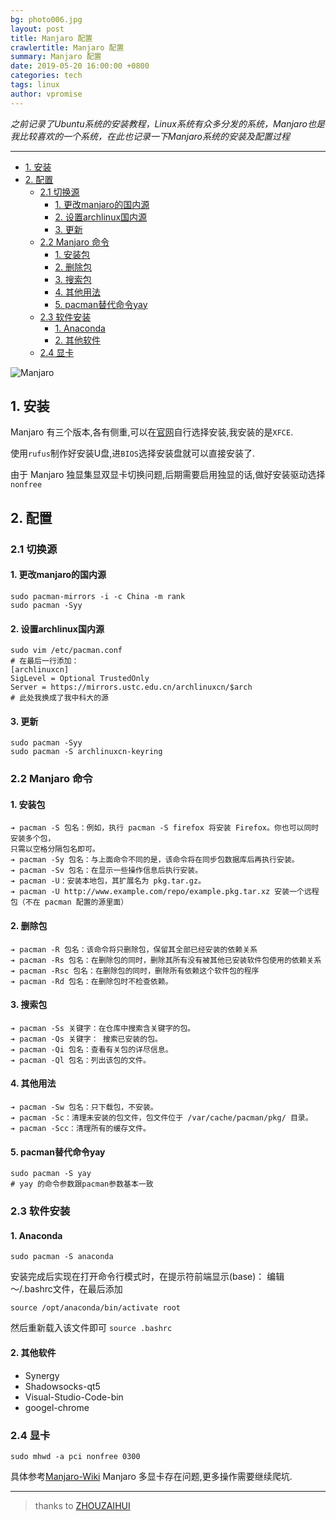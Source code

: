 ```yaml
---
bg: photo006.jpg
layout: post
title: Manjaro 配置
crawlertitle: Manjaro 配置
summary: Manjaro 配置
date: 2019-05-20 16:00:00 +0800
categories: tech
tags: linux
author: vpromise
---
```


*之前记录了Ubuntu系统的安装教程，Linux系统有众多分发的系统，Manjaro也是我比较喜欢的一个系统，在此也记录一下Manjaro系统的安装及配置过程*

---

- [1. 安装](#1-安装)
- [2. 配置](#2-配置)
  - [2.1 切换源](#21-切换源)
    - [1. 更改manjaro的国内源](#1-更改manjaro的国内源)
    - [2. 设置archlinux国内源](#2-设置archlinux国内源)
    - [3. 更新](#3-更新)
  - [2.2 Manjaro 命令](#22-manjaro-命令)
    - [1. 安装包](#1-安装包)
    - [2. 删除包](#2-删除包)
    - [3. 搜索包](#3-搜索包)
    - [4. 其他用法](#4-其他用法)
    - [5. pacman替代命令yay](#5-pacman替代命令yay)
  - [2.3 软件安装](#23-软件安装)
    - [1. Anaconda](#1-anaconda)
    - [2. 其他软件](#2-其他软件)
  - [2.4 显卡](#24-显卡)


![Manjaro](https://i.loli.net/2019/10/23/lPpTGjWiFc8LRht.jpg)

## 1. 安装

Manjaro 有三个版本,各有侧重,可以在[官网](https://manjaro.org/download/)自行选择安装,我安装的是`XFCE`.

使用`rufus`制作好安装U盘,进`BIOS`选择安装盘就可以直接安装了.

由于 Manjaro 独显集显双显卡切换问题,后期需要启用独显的话,做好安装驱动选择`nonfree`

## 2. 配置

### 2.1 切换源
#### 1. 更改manjaro的国内源
```
sudo pacman-mirrors -i -c China -m rank
sudo pacman -Syy
```
#### 2. 设置archlinux国内源
```
sudo vim /etc/pacman.conf
# 在最后一行添加：
[archlinuxcn]
SigLevel = Optional TrustedOnly
Server = https://mirrors.ustc.edu.cn/archlinuxcn/$arch
# 此处我换成了我中科大的源
```
#### 3. 更新
```
sudo pacman -Syy
sudo pacman -S archlinuxcn-keyring
```
### 2.2 Manjaro 命令
#### 1. 安装包
```
➔ pacman -S 包名：例如，执行 pacman -S firefox 将安装 Firefox。你也可以同时安装多个包，
只需以空格分隔包名即可。
➔ pacman -Sy 包名：与上面命令不同的是，该命令将在同步包数据库后再执行安装。
➔ pacman -Sv 包名：在显示一些操作信息后执行安装。
➔ pacman -U：安装本地包，其扩展名为 pkg.tar.gz。
➔ pacman -U http://www.example.com/repo/example.pkg.tar.xz 安装一个远程包（不在 pacman 配置的源里面）
```
#### 2. 删除包
```
➔ pacman -R 包名：该命令将只删除包，保留其全部已经安装的依赖关系
➔ pacman -Rs 包名：在删除包的同时，删除其所有没有被其他已安装软件包使用的依赖关系
➔ pacman -Rsc 包名：在删除包的同时，删除所有依赖这个软件包的程序
➔ pacman -Rd 包名：在删除包时不检查依赖。
```
#### 3. 搜索包
```
➔ pacman -Ss 关键字：在仓库中搜索含关键字的包。
➔ pacman -Qs 关键字： 搜索已安装的包。
➔ pacman -Qi 包名：查看有关包的详尽信息。
➔ pacman -Ql 包名：列出该包的文件。
```
#### 4. 其他用法
```
➔ pacman -Sw 包名：只下载包，不安装。
➔ pacman -Sc：清理未安装的包文件，包文件位于 /var/cache/pacman/pkg/ 目录。
➔ pacman -Scc：清理所有的缓存文件。
```
#### 5. pacman替代命令yay
```
sudo pacman -S yay
# yay 的命令参数跟pacman参数基本一致
```
### 2.3 软件安装
#### 1. Anaconda
```
sudo pacman -S anaconda
```
安装完成后实现在打开命令行模式时，在提示符前端显示(base)：
编辑～/.bashrc文件，在最后添加
```
source /opt/anaconda/bin/activate root
```
然后重新载入该文件即可 `source .bashrc`

#### 2. 其他软件
   - Synergy
   - Shadowsocks-qt5
   - Visual-Studio-Code-bin
   - googel-chrome

### 2.4 显卡
```
sudo mhwd -a pci nonfree 0300
```
具体参考[Manjaro-Wiki](https://wiki.manjaro.org/index.php?title=Configure_NVIDIA_(non-free)_settings_and_load_them_on_Startup)
Manjaro 多显卡存在问题,更多操作需要继续爬坑.

---
> thanks to [ZHOUZAIHUI](https://www.jianshu.com/p/e878f1e36ff4)